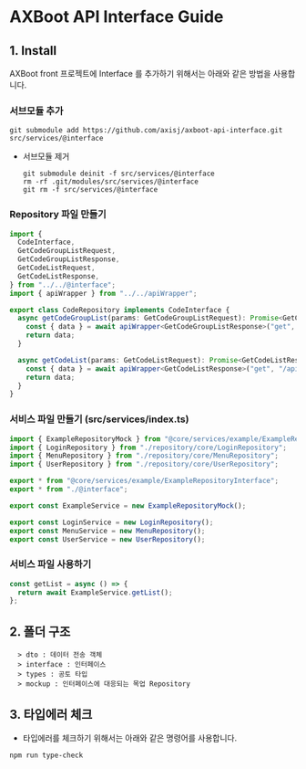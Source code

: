 # AXBoot API Interface Guide

## 1. Install

AXBoot front 프로젝트에 Interface 를 추가하기 위해서는 아래와 같은 방법을 사용합니다.

### 서브모듈 추가
```shell
git submodule add https://github.com/axisj/axboot-api-interface.git src/services/@interface
```

- 서브모듈 제거
  ```shell
  git submodule deinit -f src/services/@interface
  rm -rf .git/modules/src/services/@interface
  git rm -f src/services/@interface
  ```

### Repository 파일 만들기
```typescript
import {
  CodeInterface,
  GetCodeGroupListRequest,
  GetCodeGroupListResponse,
  GetCodeListRequest,
  GetCodeListResponse,
} from "../../@interface";
import { apiWrapper } from "../../apiWrapper";

export class CodeRepository implements CodeInterface {
  async getCodeGroupList(params: GetCodeGroupListRequest): Promise<GetCodeGroupListResponse> {
    const { data } = await apiWrapper<GetCodeGroupListResponse>("get", "/api/code/group", params);
    return data;
  }

  async getCodeList(params: GetCodeListRequest): Promise<GetCodeListResponse> {
    const { data } = await apiWrapper<GetCodeListResponse>("get", "/api/code", params);
    return data;
  }
}

```

### 서비스 파일 만들기 (src/services/index.ts)
```typescript
import { ExampleRepositoryMock } from "@core/services/example/ExampleRepositoryMock";
import { LoginRepository } from "./repository/core/LoginRepository";
import { MenuRepository } from "./repository/core/MenuRepository";
import { UserRepository } from "./repository/core/UserRepository";

export * from "@core/services/example/ExampleRepositoryInterface";
export * from "./@interface";

export const ExampleService = new ExampleRepositoryMock();

export const LoginService = new LoginRepository();
export const MenuService = new MenuRepository();
export const UserService = new UserRepository();
```

### 서비스 파일 사용하기
```typescript
const getList = async () => {
  return await ExampleService.getList();
};
```


## 2. 폴더 구조
```
  > dto : 데이터 전송 객체
  > interface : 인터페이스
  > types : 공토 타입
  > mockup : 인터페이스에 대응되는 목업 Repository
```

## 3. 타입에러 체크
- 타입에러를 체크하기 위해서는 아래와 같은 명령어를 사용합니다.
```shell
npm run type-check
```
